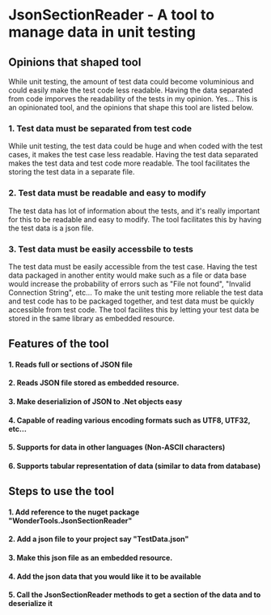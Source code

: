# JsonSectionReader - A tool to manage data in unit testing

## Opinions that shaped tool
While unit testing, the amount of test data could become voluminious and could easily make the test code less readable. Having the data separated from code imporves the readability of the tests in my opinion. Yes... This is an opinionated tool, and the opinions that shape this tool are listed below.

### 1. Test data must be separated from test code
While unit testing, the test data could be huge and when coded with the test cases, it makes the test case less readable. Having the test data separated makes the test data and test code more readable. The tool facilitates the storing the test data in a separate file.

### 2. Test data must be readable and easy to modify
The test data has lot of information about the tests, and it's really important for this to be readable and easy to modify. The tool facilitates this by having the test data is a json file.

### 3. Test data must be easily accessbile to tests
The test data must be easily accessible from the test case. Having the test data packaged in another entity would make such as a file or data base would increase the probability of errors such as "File not found", "Invalid Connection String", etc... To make the unit testing more reliable the test data and test code has to be packaged together, and test data must be quickly accessible from test code. The tool facilites this by letting your test data be stored in the same library as embedded resource.  

## Features of the tool
#### 1. Reads full or sections of JSON file
#### 2. Reads JSON file stored as embedded resource. 
#### 3. Make deserializion of JSON to .Net objects easy
#### 4. Capable of reading various encoding formats such as UTF8, UTF32, etc...
#### 5. Supports for data in other languages (Non-ASCII characters)
#### 6. Supports tabular representation of data (similar to data from database)

## Steps to use the tool
#### 1. Add reference to the nuget package "WonderTools.JsonSectionReader"
#### 2. Add a json file to your project say "TestData.json"
#### 3. Make this json file as an embedded resource.
#### 4. Add the json data that you would like it to be available
#### 5. Call the JsonSectionReader methods to get a section of the data and to deserialize it

